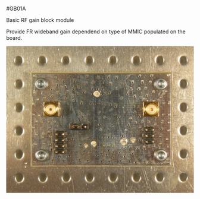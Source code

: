 <!--- PrjInfo ---> <!--- Please remove this line after manually editing --->
<!--- 00a56be08b96043df9e37d6aff7b6990 --->
<!--- Created:20170112-18:22: ---> 
<!--- Author:Mlab: ---> 
<!--- AuthorEmail:mlab@mlab.cz: ---> 
<!--- Tags:imported: ---> 
<!--- Ust:None: ---> 
<!--- Name:GB01A: --->
#GB01A 
<!--- LongName --->
Basic RF gain block module
<!--- ELongName ---> 

<!--- Lead --->
Provide FR wideband gain dependend on type of MMIC populated on the board.
<!--- ELead ---> 

![LeadImg](DOC/SRC/img/GB01A_Top_Big.JPG) 


​
​
<!--- Description --->
<!--- EDescription --->
<!--- Content --->
<!--- EContent --->
            